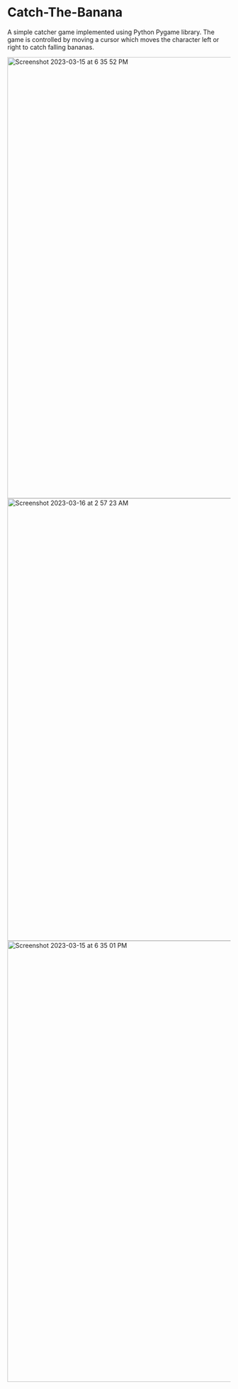 # Catch-The-Banana
A simple catcher game implemented using Python Pygame library. The game is controlled by moving a cursor which moves the character left or right to catch falling bananas.

<img width="994" alt="Screenshot 2023-03-15 at 6 35 52 PM" src="https://user-images.githubusercontent.com/102822796/225464963-286726f1-c314-48ee-91b5-7fd74bc8aec7.png">

<img width="997" alt="Screenshot 2023-03-16 at 2 57 23 AM" src="https://user-images.githubusercontent.com/102822796/225539104-1769a687-57d5-48c7-9d3a-4da42c9af4b6.png">

<img width="994" alt="Screenshot 2023-03-15 at 6 35 01 PM" src="https://user-images.githubusercontent.com/102822796/225464978-8ef65b22-b4f1-49ba-92af-b5471413bfd9.png">
